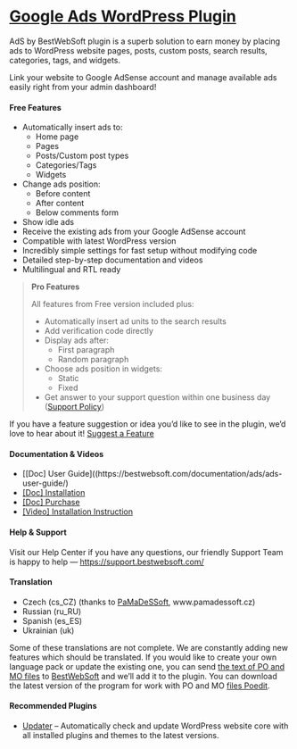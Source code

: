 <a href="https://bestwebsoft.com/products/wordpress/plugins/google-adsense/" target=_blank>Google Ads WordPress Plugin</a>
========================

<p>AdS by BestWebSoft plugin is a superb solution to earn money by placing ads to WordPress website pages, posts, custom posts, search results, categories, tags, and widgets.</p>
<p>Link your website to Google AdSense account and manage available ads easily right from your admin dashboard!</p>
<p><span class="embed-youtube" style="text-align:center; display: block;"></span></p>
<h4>Free Features</h4>
<ul>
<li>Automatically insert ads to:
<ul>
<li>Home page</li>
<li>Pages</li>
<li>Posts/Custom post types</li>
<li>Categories/Tags</li>
<li>Widgets</li>
</ul>
</li>
<li>Change ads position:
<ul>
<li>Before content</li>
<li>After content</li>
<li>Below comments form</li>
</ul>
</li>
<li>Show idle ads</li>
<li>Receive the existing ads from your Google AdSense account</li>
<li>Compatible with latest WordPress version</li>
<li>Incredibly simple settings for fast setup without modifying code</li>
<li>Detailed step-by-step documentation and videos</li>
<li>Multilingual and RTL ready</li>
</ul>
<blockquote>
<p><strong>Pro Features</strong></p>
<p>All features from Free version included plus:</p>
<ul>
<li>Automatically insert ad units to the search results</li>
<li>Add verification code directly</li>
<li>Display ads after:
<ul>
<li>First paragraph</li>
<li>Random paragraph</li>
</ul>
</li>
<li>Choose ads position in widgets:
<ul>
<li>Static</li>
<li>Fixed</li>
</ul>
</li>
<li>Get answer to your support question within one business day (<a href="https://bestwebsoft.com/support-policy/" rel="nofollow ugc">Support Policy</a>)</li>
</ul>
</blockquote>
<p>If you have a feature suggestion or idea you&#8217;d like to see in the plugin, we&#8217;d love to hear about it! <a href="https://support.bestwebsoft.com/hc/en-us/requests/new" rel="nofollow ugc">Suggest a Feature</a></p>
<h4>Documentation &amp; Videos</h4>
<ul>
<li>[[Doc] User Guide]((https://bestwebsoft.com/documentation/ads/ads-user-guide/)</li>
<li><a href="https://docs.google.com/document/d/1-hvn6WRvWnOqj5v5pLUk7Awyu87lq5B_dO-Tv-MC9JQ/" rel="nofollow ugc">[Doc] Installation</a></li>
<li><a href="https://docs.google.com/document/d/1EUdBVvnm7IHZ6y0DNyldZypUQKpB8UVPToSc_LdOYQI/" rel="nofollow ugc">[Doc] Purchase</a></li>
<li><a href="https://www.youtube.com/watch?v=Nkp267vxZ84" rel="nofollow ugc">[Video] Installation Instruction</a></li>
</ul>
<h4>Help &amp; Support</h4>
<p>Visit our Help Center if you have any questions, our friendly Support Team is happy to help — <a href="https://support.bestwebsoft.com/" rel="nofollow ugc">https://support.bestwebsoft.com/</a></p>
<h4>Translation</h4>
<ul>
<li>Czech (cs_CZ) (thanks to <a href="mailto:&#105;&#110;&#102;&#111;&#064;&#x70;&#x61;&#x6d;&#x61;&#x64;&#x65;&#115;&#115;&#111;&#102;&#116;.&#x63;&#x7a;" rel="nofollow ugc">PaMaDeSSoft</a>, www.pamadessoft.cz)</li>
<li>Russian (ru_RU)</li>
<li>Spanish (es_ES)</li>
<li>Ukrainian (uk)</li>
</ul>
<p>Some of these translations are not complete. We are constantly adding new features which should be translated. If you would like to create your own language pack or update the existing one, you can send <a href="https://codex.wordpress.org/Translating_WordPress" rel="nofollow ugc">the text of PO and MO files</a> to <a href="https://support.bestwebsoft.com/hc/en-us/requests/new" rel="nofollow ugc">BestWebSoft</a> and we&#8217;ll add it to the plugin. You can download the latest version of the program for work with PO and MO <a href="https://www.poedit.net/download.php" rel="nofollow ugc">files Poedit</a>.</p>
<h4>Recommended Plugins</h4>
<ul>
<li><a href="https://bestwebsoft.com/products/wordpress/plugins/updater/?k=9bfbc38d14047beca03dbc74f96cc135" rel="nofollow ugc">Updater</a> &#8211; Automatically check and update WordPress website core with all installed plugins and themes to the latest versions.</li>
</ul>
